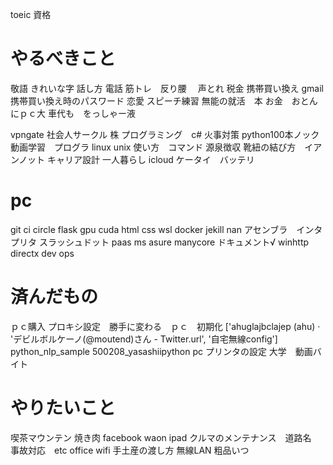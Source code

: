 toeic
資格
# やるべきこと
敬語
きれいな字
話し方
電話
筋トレ　反り腰　
声とれ
税金
携帯買い換え
gmail 携帯買い換え時のパスワード
恋愛
スピーチ練習
無能の就活　本
お金　おとんにｐｃ大
車代も　をっしゃー液





vpngate
社会人サークル
株
プログラミング　c#
火事対策
python100本ノック
動画学習　プログラ
linux unix 使い方　コマンド
源泉徴収
靴紐の結び方　イアンノット
キャリア設計
一人暮らし
icloud
ケータイ　バッテリ



# pc
git
ci circle
flask
gpu cuda
html css
wsl 
docker
jekill
nan 
アセンブラ　インタプリタ
スラッシュドット
paas
ms asure
manycore
ドキュメント√
winhttp
directx
dev ops


# 済んだもの
ｐｃ購入
プロキシ設定　勝手に変わる　ｐｃ　初期化
['ahuglajbclajep (ahu) · 'デビルボルケーノ(@moutend)さん - Twitter.url', '自宅無線config']
python_nlp_sample
500208_yasashiipython
pc プリンタの設定
大学　動画バイト


# やりたいこと
喫茶マウンテン
焼き肉
facebook
waon
ipad
クルマのメンテナンス　道路名　事故対応　etc
office
wifi
手土産の渡し方
無線LAN
粗品いつ
